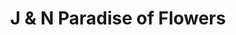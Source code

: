 ---
title: "J & N Paradise of Flowers"
url: /mordialloc/j-and-n-paradise-of-flowers/
shop: florist
---